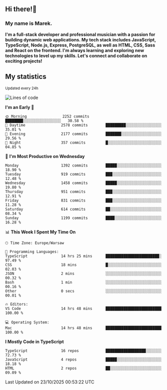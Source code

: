 ## Hi there!👋 ##
### My name is Marek. ###

**I'm a full-stack developer and professional musician with a passion for building dynamic web applications. My tech stack includes JavaScript, TypeScript, Node.js, Express, PostgreSQL, as well as HTML, CSS, Sass and React on the frontend. I'm always learning and exploring new technologies to level up my skills. Let's connect and collaborate on exciting projects!**

## My statistics ##
<sub>Updated every 24h</sub>
<!--START_SECTION:waka-->
![Lines of code](https://img.shields.io/badge/From%20Hello%20World%20I%27ve%20Written-18.2%20million%20lines%20of%20code-blue)

**I'm an Early 🐤** 

```text
🌞 Morning                2252 commits        ████████░░░░░░░░░░░░░░░░░   30.58 % 
🌆 Daytime                2578 commits        █████████░░░░░░░░░░░░░░░░   35.01 % 
🌃 Evening                2177 commits        ███████░░░░░░░░░░░░░░░░░░   29.56 % 
🌙 Night                  357 commits         █░░░░░░░░░░░░░░░░░░░░░░░░   04.85 % 
```
📅 **I'm Most Productive on Wednesday** 

```text
Monday                   1392 commits        █████░░░░░░░░░░░░░░░░░░░░   18.90 % 
Tuesday                  919 commits         ███░░░░░░░░░░░░░░░░░░░░░░   12.48 % 
Wednesday                1458 commits        █████░░░░░░░░░░░░░░░░░░░░   19.80 % 
Thursday                 951 commits         ███░░░░░░░░░░░░░░░░░░░░░░   12.91 % 
Friday                   831 commits         ███░░░░░░░░░░░░░░░░░░░░░░   11.28 % 
Saturday                 614 commits         ██░░░░░░░░░░░░░░░░░░░░░░░   08.34 % 
Sunday                   1199 commits        ████░░░░░░░░░░░░░░░░░░░░░   16.28 % 
```


📊 **This Week I Spent My Time On** 

```text
🕑︎ Time Zone: Europe/Warsaw

💬 Programming Languages: 
TypeScript               14 hrs 25 mins      ████████████████████████░   97.49 % 
CSS                      18 mins             █░░░░░░░░░░░░░░░░░░░░░░░░   02.03 % 
JSON                     2 mins              ░░░░░░░░░░░░░░░░░░░░░░░░░   00.32 % 
Bash                     1 min               ░░░░░░░░░░░░░░░░░░░░░░░░░   00.16 % 
Other                    0 secs              ░░░░░░░░░░░░░░░░░░░░░░░░░   00.01 % 

🔥 Editors: 
VS Code                  14 hrs 48 mins      █████████████████████████   100.00 % 

💻 Operating System: 
Mac                      14 hrs 48 mins      █████████████████████████   100.00 % 
```

**I Mostly Code in TypeScript** 

```text
TypeScript               16 repos            ██████████████████░░░░░░░   72.73 % 
JavaScript               4 repos             █████░░░░░░░░░░░░░░░░░░░░   18.18 % 
HTML                     2 repos             ██░░░░░░░░░░░░░░░░░░░░░░░   09.09 % 
```




 Last Updated on 23/10/2025 00:53:22 UTC
<!--END_SECTION:waka-->

<!--
**MarekSax/MarekSax** is a ✨ _special_ ✨ repository because its `README.md` (this file) appears on your GitHub profile.

Here are some ideas to get you started:

- 🔭 I’m currently working on ...
- 🌱 I’m currently learning ...
- 👯 I’m looking to collaborate on ...
- 🤔 I’m looking for help with ...
- 💬 Ask me about ...
- 📫 How to reach me: ...
- 😄 Pronouns: ...
- ⚡ Fun fact: ...
-->

